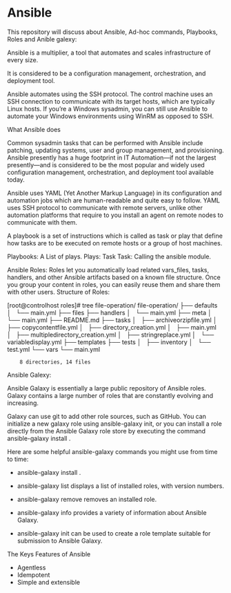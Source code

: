# Ansible
This repository will discuss about Ansible, Ad-hoc commands, Playbooks, Roles and Anible galexy:

Ansible is a multiplier, a tool that automates and scales infrastructure of every size. 

It is considered to be a configuration management, orchestration, and deployment tool.

Ansible automates using the SSH protocol. The control machine uses an SSH connection to communicate with its target hosts, which are typically Linux hosts. 
If you’re a Windows sysadmin, you can still use Ansible to automate your Windows environments using WinRM as opposed to SSH. 

What Ansible does

Common sysadmin tasks that can be performed with Ansible include patching, updating systems, user and group management, and provisioning.
Ansible presently has a huge footprint in IT Automation—if not the largest presently—and is considered to be the most popular and widely used configuration management, orchestration, and deployment tool available today.

Ansible uses YAML (Yet Another Markup Language) in its configuration and automation jobs which are human-readable and quite easy to follow. YAML uses SSH protocol to communicate with remote servers, unlike other automation platforms that require to you install an agent on remote nodes to communicate with them.

A playbook is a set of instructions which is called as task or play that define how tasks are to be executed on remote hosts or a group of host machines. 

Playbooks: A List of plays.
Plays: Task
Task: Calling the ansible module.

Ansible Roles:
 Roles let you automatically load related vars_files, tasks, handlers, and other Ansible artifacts based on a known file structure. Once you group your content in roles, you can easily reuse them and share them with other users.
Structure of Roles:

[root@controlhost roles]# tree file-operation/
		file-operation/
		├── defaults
		│   └── main.yml
		├── files
		├── handlers
		│   └── main.yml
		├── meta
		│   └── main.yml
		├── README.md
		├── tasks
		│   ├── archiveorzipfile.yml
		│   ├── copycontentfile.yml
		│   ├── directory_creation.yml
		│   ├── main.yml
		│   ├── multipledirectory_creation.yml
		│   ├── stringreplace.yml
		│   └── variabledisplay.yml
		├── templates
		├── tests
		│   ├── inventory
		│   └── test.yml
		└── vars
			└── main.yml

		8 directories, 14 files

Ansible Galexy:

Ansible Galaxy is essentially a large public repository of Ansible roles. Galaxy contains a large number of roles that are constantly evolving and increasing.

Galaxy can use git to add other role sources, such as GitHub. You can initialize a new galaxy role using ansible-galaxy init, or you can install a role directly from the Ansible Galaxy role store by executing the command ansible-galaxy install <name of role>.

Here are some helpful ansible-galaxy commands you might use from time to time:
    
-  ansible-galaxy install <name of role>.

-  ansible-galaxy list displays a list of installed roles, with version numbers.

-  ansible-galaxy remove <role> removes an installed role.

-  ansible-galaxy info provides a variety of information about Ansible Galaxy.

-  ansible-galaxy init can be used to create a role template suitable for submission to Ansible Galaxy.

The Keys Features of Ansible
- Agentless
- Idempotent
- Simple and extensible
